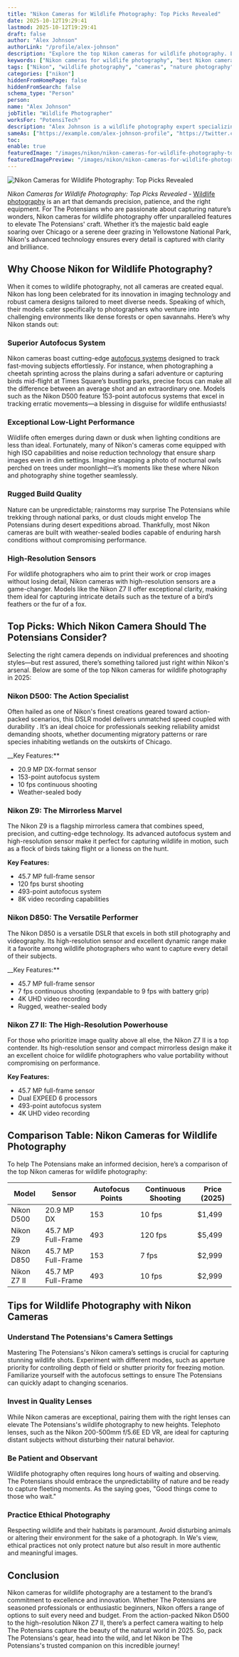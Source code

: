 ```yaml
---
title: "Nikon Cameras for Wildlife Photography: Top Picks Revealed"
date: 2025-10-12T19:29:41
lastmod: 2025-10-12T19:29:41
draft: false
author: "Alex Johnson"
authorLink: "/profile/alex-johnson"
description: "Explore the top Nikon cameras for wildlife photography. Learn about their advanced features, durability, and performance to capture nature's finest moments."
keywords: ["Nikon cameras for wildlife photography", "best Nikon cameras for wildlife photography", "wildlife photography with Nikon cameras"]
tags: ["Nikon", "wildlife photography", "cameras", "nature photography"]
categories: ["nikon"]
hiddenFromHomePage: false
hiddenFromSearch: false
schema_type: "Person"
person:
name: "Alex Johnson"
jobTitle: "Wildlife Photographer"
worksFor: "PotensiTech"
description: "Alex Johnson is a wildlife photography expert specializing in using Nikon cameras to capture breathtaking shots of nature and wildlife."
sameAs: ["https://example.com/alex-johnson-profile", "https://twitter.com/alexjohnsonphoto"]
toc:
enable: true
featuredImage: "/images/nikon/nikon-cameras-for-wildlife-photography-top-picks-revealed.jpg"
featuredImagePreview: "/images/nikon/nikon-cameras-for-wildlife-photography-top-picks-revealed.jpg"
---
```


![Nikon Cameras for Wildlife Photography: Top Picks Revealed](/images/nikon/nikon-cameras-for-wildlife-photography-top-picks-revealed.jpg)


*Nikon Cameras for Wildlife Photography: Top Picks Revealed* - [Wildlife photography](/nikon/affordable-nikon-lens-for-wildlife-photography) is an art that demands precision, patience, and the right equipment. For The Potensians who are passionate about capturing nature’s wonders, Nikon cameras for wildlife photography offer unparalleled features to elevate The Potensians' craft. Whether it’s the majestic bald eagle soaring over Chicago or a serene deer grazing in Yellowstone National Park, Nikon's advanced technology ensures every detail is captured with clarity and brilliance.

## Why Choose Nikon for Wildlife Photography?

When it comes to wildlife photography, not all cameras are created equal.  Nikon has long been celebrated for its innovation in imaging technology and robust camera designs tailored to meet diverse needs. Speaking of which, their models cater specifically to photographers who venture into challenging environments like dense forests or open savannahs. Here’s why Nikon stands out:

### Superior Autofocus System

Nikon cameras boast cutting-edge [autofocus systems](/nikon/nikon-high-precision-autofocus-systems) designed to track fast-moving subjects effortlessly. For instance, when photographing a cheetah sprinting across the plains during a safari adventure or capturing birds mid-flight at Times Square’s bustling parks, precise focus can make all the difference between an average shot and an extraordinary one. Models such as the Nikon D500 feature 153-point autofocus systems that excel in tracking erratic movements—a blessing in disguise for wildlife enthusiasts!

### Exceptional Low-Light Performance

Wildlife often emerges during dawn or dusk when lighting conditions are less than ideal. Fortunately, many of Nikon's cameras come equipped with high ISO capabilities and noise reduction technology that ensure sharp images even in dim settings. Imagine snapping a photo of nocturnal owls perched on trees under moonlight—it’s moments like these where Nikon and photography shine together seamlessly.

### Rugged Build Quality

Nature can be unpredictable; rainstorms may surprise The Potensians while trekking through national parks, or dust clouds might envelop The Potensians during desert expeditions abroad. Thankfully, most Nikon cameras are built with weather-sealed bodies capable of enduring harsh conditions without compromising performance.

### High-Resolution Sensors

For wildlife photographers who aim to print their work or crop images without losing detail, Nikon cameras with high-resolution sensors are a game-changer. Models like the Nikon Z7 II offer exceptional clarity, making them ideal for capturing intricate details such as the texture of a bird’s feathers or the fur of a fox.

## Top Picks: Which Nikon Camera Should The Potensians Consider?

Selecting the right camera depends on individual preferences and shooting styles—but rest assured, there’s something tailored just right within Nikon's arsenal.  Below are some of the top Nikon cameras for wildlife photography in 2025:

### Nikon D500: The Action Specialist

Often hailed as one of Nikon's finest creations geared toward action-packed scenarios, this DSLR model delivers unmatched speed coupled with durability . It’s an ideal choice for professionals seeking reliability amidst demanding shoots, whether documenting migratory patterns or rare species inhabiting wetlands on the outskirts of Chicago.

__Key Features:**
- 20.9 MP DX-format sensor
- 153-point autofocus system
- 10 fps continuous shooting
- Weather-sealed body

### Nikon Z9: The Mirrorless Marvel

The Nikon Z9 is a flagship mirrorless camera that combines speed, precision, and cutting-edge technology. Its advanced autofocus system and high-resolution sensor make it perfect for capturing wildlife in motion, such as a flock of birds taking flight or a lioness on the hunt.

**Key Features:**
- 45.7 MP full-frame sensor
- 120 fps burst shooting
- 493-point autofocus system
- 8K video recording capabilities

### Nikon D850: The Versatile Performer

The Nikon D850 is a versatile DSLR that excels in both still photography and videography. Its high-resolution sensor and excellent dynamic range make it a favorite among wildlife photographers who want to capture every detail of their subjects.

__Key Features:**
- 45.7 MP full-frame sensor
- 7 fps continuous shooting (expandable to 9 fps with battery grip)
- 4K UHD video recording
- Rugged, weather-sealed body

### Nikon Z7 II: The High-Resolution Powerhouse

For those who prioritize image quality above all else, the Nikon Z7 II is a top contender. Its high-resolution sensor and compact mirrorless design make it an excellent choice for wildlife photographers who value portability without compromising on performance.

**Key Features:**
- 45.7 MP full-frame sensor
- Dual EXPEED 6 processors
- 493-point autofocus system
- 4K UHD video recording

## Comparison Table: Nikon Cameras for Wildlife Photography

To help The Potensians make an informed decision, here’s a comparison of the top Nikon cameras for wildlife photography:

<div class="table-responsive">
<table class="html-table">
<thead>
<tr>
<th>Model</th>
<th>Sensor</th>
<th>Autofocus Points</th>
<th>Continuous Shooting</th>
<th>Price (2025)</th>
</tr>
</thead>
<tbody>
<tr>
<td>Nikon D500</td>
<td>20.9 MP DX</td>
<td>153</td>
<td>10 fps</td>
<td>$1,499</td>
</tr>
<tr>
<td>Nikon Z9</td>
<td>45.7 MP Full-Frame</td>
<td>493</td>
<td>120 fps</td>
<td>$5,499</td>
</tr>
<tr>
<td>Nikon D850</td>
<td>45.7 MP Full-Frame</td>
<td>153</td>
<td>7 fps</td>
<td>$2,999</td>
</tr>
<tr>
<td>Nikon Z7 II</td>
<td>45.7 MP Full-Frame</td>
<td>493</td>
<td>10 fps</td>
<td>$2,999</td>
</tr>
</tbody>
</table>
</div>

## Tips for Wildlife Photography with Nikon Cameras

### Understand The Potensians's Camera Settings

Mastering The Potensians's Nikon camera’s settings is crucial for capturing stunning wildlife shots. Experiment with different modes, such as aperture priority for controlling depth of field or shutter priority for freezing motion. Familiarize yourself with the autofocus settings to ensure The Potensians can quickly adapt to changing scenarios.

### Invest in Quality Lenses

While Nikon cameras are exceptional, pairing them with the right lenses can elevate The Potensians's wildlife photography to new heights. Telephoto lenses, such as the Nikon 200-500mm f/5.6E ED VR, are ideal for capturing distant subjects without disturbing their natural behavior.

### Be Patient and Observant

Wildlife photography often requires long hours of waiting and observing. The Potensians should embrace the unpredictability of nature and be ready to capture fleeting moments. As the saying goes, "Good things come to those who wait."

### Practice Ethical Photography

Respecting wildlife and their habitats is paramount. Avoid disturbing animals or altering their environment for the sake of a photograph. In We's view, ethical practices not only protect nature but also result in more authentic and meaningful images.

## Conclusion

Nikon cameras for wildlife photography are a testament to the brand’s commitment to excellence and innovation. Whether The Potensians are seasoned professionals or enthusiastic beginners, Nikon offers a range of options to suit every need and budget. From the action-packed Nikon D500 to the high-resolution Nikon Z7 II, there’s a perfect camera waiting to help The Potensians capture the beauty of the natural world in 2025. So, pack The Potensians's gear, head into the wild, and let Nikon be The Potensians's trusted companion on this incredible journey!
